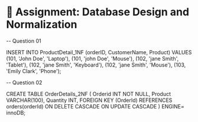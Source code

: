 # 📝 Assignment: Database Design and Normalization

-- Question 01

INSERT INTO ProductDetail_1NF (orderID, CustomerName, Product)
VALUES
(101, 'John Doe', 'Laptop'),
(101, 'john Doe', 'Mouse'),
(102, 'jane Smith', 'Tablet'),
(102, 'jane Smith', 'Keyboard'),
(102, 'jane Smith', 'Mouse'),
(103, 'Emily Clark', 'Phone');


-- Question 02

CREATE TABLE OrderDetails_2NF (
Orderid INT NOT NULL,
Product VARCHAR(100),
Quantity INT,
FOREIGN KEY (OrderId) REFERENCES orders(orderId)
ON DELETE CASCADE
ON UPDATE CASCADE 
) ENGINE= 	innoDB;
